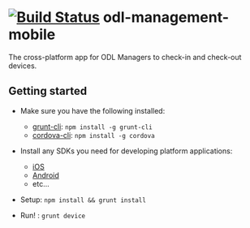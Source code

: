 # [![Build Status](https://travis-ci.org/wearebase/odl-management-mobile.png?branch=master)](https://travis-ci.org/wearebase/odl-management-mobile) odl-management-mobile

The cross-platform app for ODL Managers to check-in and check-out devices.

## Getting started
- Make sure you have the following installed:
    - [grunt-cli](https://github.com/gruntjs/grunt): `npm install -g grunt-cli`
    - [cordova-cli](https://github.com/apache/cordova-cli): `npm install -g cordova`

- Install any SDKs you need for developing platform applications:
    - [iOS](https://developer.apple.com/xcode/)
    - [Android](http://developer.android.com/sdk/index.html#ExistingIDE)
    - etc...

- Setup: `npm install && grunt install`
- Run! : `grunt device`
